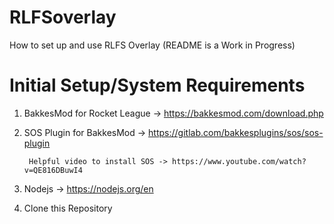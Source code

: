 # RLFSoverlay
How to set up and use RLFS Overlay (README is a Work in Progress)

# Initial Setup/System Requirements

1) BakkesMod for Rocket League -> https://bakkesmod.com/download.php
  
2) SOS Plugin for BakkesMod -> https://gitlab.com/bakkesplugins/sos/sos-plugin

        Helpful video to install SOS -> https://www.youtube.com/watch?v=QE816DBuwI4
  
3) Nodejs -> https://nodejs.org/en

5) Clone this Repository
